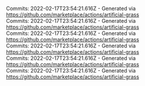 Commits: 2022-02-17T23:54:21.616Z - Generated via https://github.com/marketplace/actions/artificial-grass
<br>
Commits: 2022-02-17T23:54:21.616Z - Generated via https://github.com/marketplace/actions/artificial-grass
<br>
Commits: 2022-02-17T23:54:21.616Z - Generated via https://github.com/marketplace/actions/artificial-grass
<br>
Commits: 2022-02-17T23:54:21.616Z - Generated via https://github.com/marketplace/actions/artificial-grass
<br>
Commits: 2022-02-17T23:54:21.616Z - Generated via https://github.com/marketplace/actions/artificial-grass
<br>
Commits: 2022-02-17T23:54:21.616Z - Generated via https://github.com/marketplace/actions/artificial-grass
<br>
